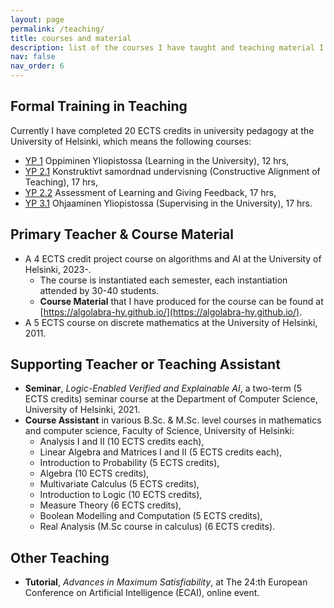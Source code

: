 ```yaml
---
layout: page
permalink: /teaching/
title: courses and material
description: list of the courses I have taught and teaching material I have produced
nav: false
nav_order: 6
---
```


## Formal Training in Teaching

Currently I have completed 20 ECTS credits in university pedagogy at the University of Helsinki, which means the following courses:

- [YP 1](/assets/pdf/certificates/yp1.pdf) Oppiminen Yliopistossa (Learning in the University), 12 hrs,
- [YP 2.1](/assets/pdf/certificates/yp21.pdf) Konstruktivt samordnad undervisning (Constructive Alignment of Teaching), 17 hrs,
- [YP 2.2](/assets/pdf/certificates/yp22.pdf) Assessment of Learning and Giving Feedback, 17 hrs,
- [YP 3.1](/assets/pdf/certificates/yp3.pdf) Ohjaaminen Yliopistossa (Supervising in the University), 17 hrs.

## Primary Teacher & Course Material

- A 4 ECTS credit project course on algorithms and AI at the University of Helsinki, 2023-.
  - The course is instantiated each semester, each instantiation attended by 30-40 students.
  - **Course Material** that I have produced for the course can be found at [https://algolabra-hy.github.io/](https://algolabra-hy.github.io/).
- A 5 ECTS course on discrete mathematics at the University of Helsinki, 2011.

## Supporting Teacher or Teaching Assistant

- **Seminar**, _Logic-Enabled Verified and Explainable AI_, a two-term (5 ECTS credits) seminar course at the Department of Computer Science, University of Helsinki, 2021.
- **Course Assistant** in various B.Sc. & M.Sc. level courses in mathematics and computer science, Faculty of Science, University of Helsinki:
  - Analysis I and II (10 ECTS credits each),
  - Linear Algebra and Matrices I and II (5 ECTS credits each),
  - Introduction to Probability (5 ECTS credits),
  - Algebra (10 ECTS credits),
  - Multivariate Calculus (5 ECTS credits),
  - Introduction to Logic (10 ECTS credits),
  - Measure Theory (6 ECTS credits),
  - Boolean Modelling and Computation (5 ECTS credits),
  - Real Analysis (M.Sc course in calculus) (6 ECTS credits).

## Other Teaching

- **Tutorial**, _Advances in Maximum Satisfiability_, at The 24:th European Conference on Artificial Intelligence (ECAI), online event.
